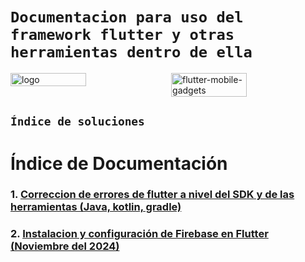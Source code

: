 # `Documentacion para uso del framework flutter y otras herramientas dentro de ella`

<div style="display: flex; justify-content: space-between;">
    <img src="https://github.com/user-attachments/assets/a4fe2524-9129-4472-809b-641f99efd542" alt="logo" width="49%" />
    <img src="https://github.com/user-attachments/assets/633dac7d-54a6-4760-8d20-697a4eef7d1c" alt="flutter-mobile-gadgets" width="49%" />
</div>

## `Índice de soluciones`

# Índice de Documentación

### 1. [Correccion de errores de flutter a nivel del SDK y de las herramientas (Java, kotlin, gradle)](doc/Flutter-bugs-and-fixes.md)
### 2. [Instalacion y configuración de Firebase en Flutter (Noviembre del 2024)](doc/Firebase's-Integrations-v07.11.2024.md)

